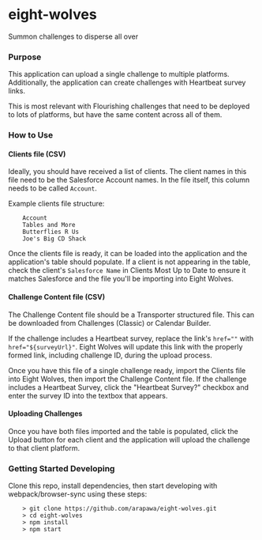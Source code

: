 # eight-wolves
Summon challenges to disperse all over

### Purpose ###
This application can upload a single challenge to multiple platforms. Additionally, the application can create challenges with Heartbeat survey links.

This is most relevant with Flourishing challenges that need to be deployed to lots of platforms, but have the same content across all of them.

### How to Use ###
#### Clients file (CSV) ####
Ideally, you should have received a list of clients. The client names in this file need to be the Salesforce Account names. In the file itself, this column needs to be called `Account`.

Example clients file structure:
```
	Account
	Tables and More
	Butterflies R Us
	Joe's Big CD Shack
```

Once the clients file is ready, it can be loaded into the application and the application's table should populate. If a client is not appearing in the table, check the client's `Salesforce Name` in Clients Most Up to Date to ensure it matches Salesforce and the file you'll be importing into Eight Wolves.

#### Challenge Content file (CSV) ####
The Challenge Content file should be a Transporter structured file. This can be downloaded from Challenges (Classic) or Calendar Builder.

If the challenge includes a Heartbeat survey, replace the link's `href=""` with `href="${surveyUrl}"`. Eight Wolves will update this link with the properly formed link, including challenge ID, during the upload process.

Once you have this file of a single challenge ready, import the Clients file into Eight Wolves, then import the Challenge Content file. If the challenge includes a Heartbeat Survey, click the "Heartbeat Survey?" checkbox and enter the survey ID into the textbox that appears.

#### Uploading Challenges ####
Once you have both files imported and the table is populated, click the Upload button for each client and the application will upload the challenge to that client platform.

### Getting Started Developing ###

Clone this repo, install dependencies, then start developing with webpack/browser-sync using these steps:


```
	> git clone https://github.com/arapawa/eight-wolves.git
	> cd eight-wolves
	> npm install
	> npm start
```

